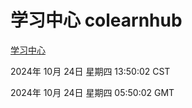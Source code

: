# 学习中心 colearnhub
[学习中心](http://219.139.199.238:56308/colearnhub/)

2024年 10月 24日 星期四 13:50:02 CST

2024年 10月 24日 星期四 05:50:02 GMT
